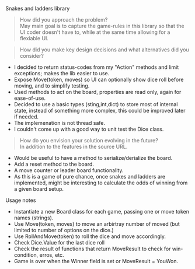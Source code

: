 ﻿Snakes and ladders library
> How did you approach the problem?  
May main goal is to capture the game-rules in this library so that the UI coder doesn't have to, while at the same time allowing for a flexiable UI.

> How did you make key design decisions and what alternatives did you consider?  
* I decided to return status-codes from my "Action" methods and limit exceptions; makes the lib easier to use.
* Expose Move(token, moves) so UI can optionally show dice roll before moving, and to simplify testing.
* Used methods to act on the board, properties are read only, again for ease-of-use.
* Decided to use a basic types (sting,int,dict) to store most of internal state, instead of something more complex, this could be improved later if needed.
* The implemenation is not thread safe.
* I couldn't come up with a good way to unit test the Dice class.

>How do you envision your solution evolving in the future?  
In addition to the features in the source URL.
* Would be useful to have a method to serialize/derialize the board.
* Add a reset method to the board.
* A move counter or leader board functionality.
* As this is a game of pure chance, once snakes and ladders are implemented, might be interesting to calculate the odds of winning from a given board setup.

Usage notes
* Instantiate a new Board class for each game, passing one or move token names (strings).
* Use Move(token, moves) to move an arbirtray number of moved (but limited to number of options on the dice.)
* Use RollAndMove(token) to roll the dice and move accordingly.
* Check Dice.Value for the last dice roll
* Check the result of functions that return MoveResult to check for win-condition, erros, etc.
* Game is over when the Winner field is set or MoveResult = YouWon.
